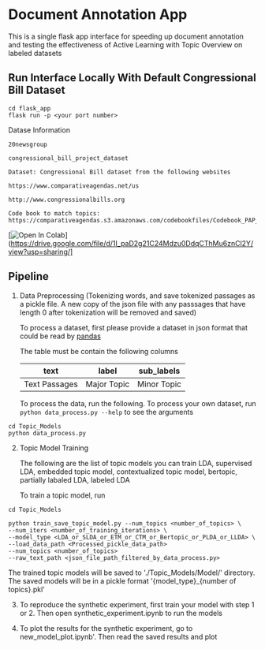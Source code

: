 # Document Annotation App
This is a single flask app interface for speeding up document annotation and testing the effectiveness of Active Learning with Topic Overview on labeled datasets


## Run Interface Locally With Default Congressional Bill Dataset

```
cd flask_app
flask run -p <your port number>
```



Datase Information

```
20newsgroup

congressional_bill_project_dataset

Dataset: Congressional Bill dataset from the following websites

https://www.comparativeagendas.net/us

http://www.congressionalbills.org

Code book to match topics: https://comparativeagendas.s3.amazonaws.com/codebookfiles/Codebook_PAP_2019.pdf
```

[![Open In Colab](https://colab.research.google.com/assets/colab-badge.svg)](https://drive.google.com/file/d/1I_paD2g21C24Mdzu0DdqCThMu6znCl2Y/view?usp=sharing/]

## Pipeline

1. Data Preprocessing (Tokenizing words, and save tokenized passages as a pickle file. A new copy of the json file with any passsages that have length 0 after tokenization will be removed and saved)

      To process a dataset, first please provide a dataset in json format that could be read by [pandas](https://pandas.pydata.org/docs/reference/api/pandas.read_json.html)

      The table must be contain the following columns

      | text | label |  sub_labels |
    | --------------- | --------------- | --------------- |
    | Text Passages    |  Major Topic | Minor Topic |
   
    
    To process the data, run the following. To process your own dataset, run `python data_process.py --help` to see the arguments
  ```
  cd Topic_Models
  python data_process.py 
  ```


2. Topic Model Training

   The following are the list of topic models you can train
   LDA, supervised LDA, embedded topic model, contextualized topic model, bertopic, partially labaled LDA, labeled LDA

   To train a topic model, run
```
cd Topic_Models

python train_save_topic_model.py --num_topics <number_of_topics> \ 
--num_iters <number_of_training_iterations> \
--model_type <LDA_or_SLDA_or_ETM_or_CTM_or_Bertopic_or_PLDA_or_LLDA> \
--load_data_path <Processed_pickle_data_path>
--num_topics <number_of_topics>
--raw_text_path <json_file_path_filtered_by_data_process.py>
```

   The trained topic models will be saved to './Topic_Models/Model/' directory. 
   The saved models will be in a pickle format '{model_type}_{number of topics}.pkl'

    

3. To reproduce the synthetic experiment, first train your model with step 1 or 2.
   Then open synthetic_experiment.ipynb to run the models

4. To plot the results for the synthetic experiment, go to new_model_plot.ipynb'. Then
   read the saved results and plot
